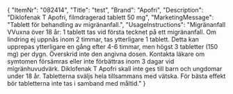 {
  "ItemNr": "082414",
  "Title": "test",
  "Brand": "Apofri",
  "Description": "Diklofenak T Apofri, filmdragerad tablett 50 mg",
  "MarketingMessage": "Tablett för behandling av migränanfall.",
  "UsageInstructions": "Migränanfall VVuxna över 18 år: 1 tablett tas vid första tecknet på ett migränanfall. Om lindring ej uppnås inom 2 timmar, tas ytterligare 1 tablett. Detta kan upprepas ytterligare en gång efter 4-6 timmar, men högst 3 tabletter (150 mg) per dygn. Överskrid inte den angivna dosen.  Kontakta läkare om symtomen försämras eller inte förbättras inom 3 dagar vid migränhuvudvärk.  Diklofenak T Apofri skall inte ges till barn och ungdomar under 18 år.  Tabletterna sväljs hela tillsammans med vätska. För bästa effekt bör tabletterna inte tas i samband med måltid."
}